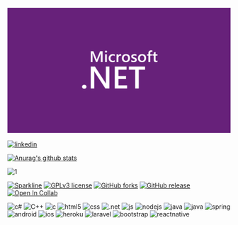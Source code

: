 ![](https://github.com/joomoraes/joomoraes/blob/main/net.png?raw=true)

[<img src='https://cdn.jsdelivr.net/npm/simple-icons@3.0.1/icons/linkedin.svg' alt='linkedin' height='40'>](https://www.linkedin.com/in/joão-pedro-alves-de-moraes-017a8414b/)

[![Anurag's github stats](https://github-readme-stats.vercel.app/api?username=joomoraes&theme=blue-green)](https://github.com/anuraghazra/github-readme-stats)

![1](https://github-readme-stats.vercel.app/api/top-langs/?username=joomoraes&theme=blue-green)

[![Sparkline](https://stars.medv.io/Naereen/badges.svg)](https://stars.medv.io/Naereen/badges)
[![GPLv3 license](https://img.shields.io/badge/License-GPLv3-blue.svg)](http://perso.crans.org/besson/LICENSE.html)
[![GitHub forks](https://img.shields.io/github/forks/Naereen/StrapDown.js.svg?style=social&label=Fork&maxAge=2592000)](https://GitHub.com/Naereen/StrapDown.js/network/)
[![GitHub release](https://img.shields.io/github/release/Naereen/StrapDown.js.svg)](https://GitHub.com/Naereen/StrapDown.js/releases/)
[![Open In Collab](https://colab.research.google.com/assets/colab-badge.svg)](https://colab.research.google.com/github/Naereen/badges)

![c#](https://img.shields.io/badge/C%23-239120?style=for-the-badge&logo=c-sharp&logoColor=white)
![C++](https://img.shields.io/badge/C%2B%2B-00599C?style=for-the-badge&logo=c%2B%2B&logoColor=white)
![c](https://img.shields.io/badge/C-00599C?style=for-the-badge&logo=c&logoColor=white)
![html5](https://img.shields.io/badge/HTML5-E34F26?style=for-the-badge&logo=html5&logoColor=white)
![css](https://img.shields.io/badge/CSS-239120?&style=for-the-badge&logo=css3&logoColor=white)
![.net](https://img.shields.io/badge/.NET-5C2D91?style=for-the-badge&logo=.net&logoColor=white)
![js](https://img.shields.io/badge/JavaScript-F7DF1E?style=for-the-badge&logo=javascript&logoColor=black)
![nodejs](https://img.shields.io/badge/Node.js-43853D?style=for-the-badge&logo=node.js&logoColor=white)
![java](https://img.shields.io/badge/Java-ED8B00?style=for-the-badge&logo=java&logoColor=white)
![java](https://img.shields.io/badge/PHP-777BB4?style=for-the-badge&logo=php&logoColor=white)
![spring](https://img.shields.io/badge/Spring-6DB33F?style=for-the-badge&logo=spring&logoColor=white)
![android](https://img.shields.io/badge/Android-3DDC84?style=for-the-badge&logo=android&logoColor=white)
![ios](https://img.shields.io/badge/iOS-000000?style=for-the-badge&logo=ios&logoColor=white)
![heroku](https://img.shields.io/badge/Heroku-430098?style=for-the-badge&logo=heroku&logoColor=white)
![laravel](https://img.shields.io/badge/Laravel-FF2D20?style=for-the-badge&logo=laravel&logoColor=white)
![bootstrap](https://img.shields.io/badge/Bootstrap-563D7C?style=for-the-badge&logo=bootstrap&logoColor=white)
![reactnative](https://img.shields.io/badge/React_Native-20232A?style=for-the-badge&logo=react&logoColor=61DAFB)
